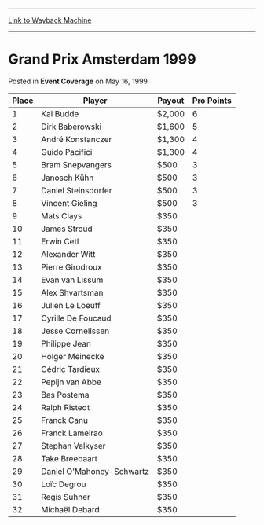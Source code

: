 
---
[Link to Wayback Machine](https://web.archive.org/web/20160303193911/http://magic.wizards.com/en/events/coverage/gpams99)

[_metadata_:description]:- "PlacePlayerPayoutPro Points1Kai Budde$2,00062Dirk Baberowski$1,60053André Konstanczer$1,30044Guido Pacifici$1,30045Bram Snepvangers$50036Janosch Kühn$50037Daniel Steinsd"
[_metadata_:generator]:- "Drupal 7 (http://drupal.org)"
[_metadata_:node]:- "940101"
[_metadata_:publish_date]:- "1999-05-16"
[_metadata_:source]:- "div-main-content"
[_metadata_:title]:- "Grand Prix Amsterdam 1999"
[_metadata_:wayback_capture_timestamp]:- "2016-03-03 19:39:11"
[_metadata_:wayback_raw_url]:- "https://web.archive.org/web/20160303193911id_/http://magic.wizards.com/en/events/coverage/gpams99"
[_metadata_:wayback_url]:- "http://magic.wizards.com/en/events/coverage/gpams99"
---


Grand Prix Amsterdam 1999
=========================



 Posted in **Event Coverage**
 on May 16, 1999 












| Place | Player | Payout | Pro Points |
| --- | --- | --- | --- |
| 1 | Kai Budde | $2,000 | 6 |
| 2 | Dirk Baberowski | $1,600 | 5 |
| 3 | André Konstanczer | $1,300 | 4 |
| 4 | Guido Pacifici | $1,300 | 4 |
| 5 | Bram Snepvangers | $500 | 3 |
| 6 | Janosch Kühn | $500 | 3 |
| 7 | Daniel Steinsdorfer | $500 | 3 |
| 8 | Vincent Gieling | $500 | 3 |
| 9 | Mats Clays | $350 |  |
| 10 | James Stroud | $350 |  |
| 11 | Erwin Cetl | $350 |  |
| 12 | Alexander Witt | $350 |  |
| 13 | Pierre Girodroux | $350 |  |
| 14 | Evan van Lissum | $350 |  |
| 15 | Alex Shvartsman | $350 |  |
| 16 | Julien Le Loeuff | $350 |  |
| 17 | Cyrille De Foucaud | $350 |  |
| 18 | Jesse Cornelissen | $350 |  |
| 19 | Philippe Jean | $350 |  |
| 20 | Holger Meinecke | $350 |  |
| 21 | Cédric Tardieux | $350 |  |
| 22 | Pepijn van Abbe | $350 |  |
| 23 | Bas Postema | $350 |  |
| 24 | Ralph Ristedt | $350 |  |
| 25 | Franck Canu | $350 |  |
| 26 | Franck Lameirao | $350 |  |
| 27 | Stephan Valkyser | $350 |  |
| 28 | Take Breebaart | $350 |  |
| 29 | Daniel O'Mahoney-Schwartz | $350 |  |
| 30 | Loïc Degrou | $350 |  |
| 31 | Regis Suhner | $350 |  |
| 32 | Michaël Debard | $350 |  |







